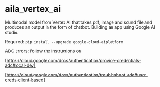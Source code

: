 # aila_vertex_ai
Multimodal model from Vertex AI that takes pdf, image and sound file and produces an output in the form of chatbot. 
Building an app using Google AI studio.

Required:
`pip install --upgrade google-cloud-aiplatform`

ADC errors:
Follow the instructions on 

[https://cloud.google.com/docs/authentication/provide-credentials-adc#local-dev],

[https://cloud.google.com/docs/authentication/troubleshoot-adc#user-creds-client-based]
